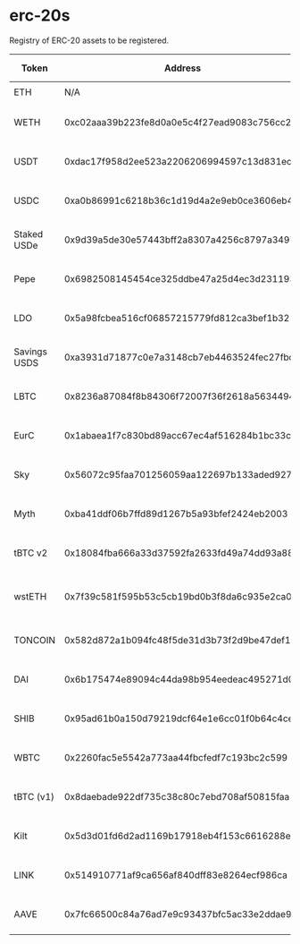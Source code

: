 # erc-20s
Registry of ERC-20 assets to be registered.

| Token         | Address                                     | Token Name                            | Location                                                                                                                                                      |
|---------------|---------------------------------------------|----------------------------------------|---------------------------------------------------------------------------------------------------------------------------------------------------------------|
| ETH | N/A | Ether | `{parents: 2, interior: X1: [{GlobalConsensus: {Ethereum: {chainId: 1}}}]}` |
| WETH          | 0xc02aaa39b223fe8d0a0e5c4f27ead9083c756cc2  | Wrapped Ether (WETH)                   | `{parents: 2, interior: X2: [{GlobalConsensus: {Ethereum: {chainId: 1}}}, {AccountKey20: {network: null, key: 0xc02aaa39b223fe8d0a0e5c4f27ead9083c756cc2}}]}` |
| USDT          | 0xdac17f958d2ee523a2206206994597c13d831ec7  | Tether USD (USDT)                      | `{parents: 2, interior: X2: [{GlobalConsensus: {Ethereum: {chainId: 1}}}, {AccountKey20: {network: null, key: 0xdac17f958d2ee523a2206206994597c13d831ec7}}]}` |
| USDC          | 0xa0b86991c6218b36c1d19d4a2e9eb0ce3606eb48  | USD Coin (USDC)                        | `{parents: 2, interior: X2: [{GlobalConsensus: {Ethereum: {chainId: 1}}}, {AccountKey20: {network: null, key: 0xa0b86991c6218b36c1d19d4a2e9eb0ce3606eb48}}]}` |
| Staked USDe   | 0x9d39a5de30e57443bff2a8307a4256c8797a3497  | Staked USDe (sUSDe)                    | `{parents: 2, interior: X2: [{GlobalConsensus: {Ethereum: {chainId: 1}}}, {AccountKey20: {network: null, key: 0x9d39a5de30e57443bff2a8307a4256c8797a3497}}]}` |
| Pepe          | 0x6982508145454ce325ddbe47a25d4ec3d2311933  | Pepe (PEPE)                            | `{parents: 2, interior: X2: [{GlobalConsensus: {Ethereum: {chainId: 1}}}, {AccountKey20: {network: null, key: 0x6982508145454ce325ddbe47a25d4ec3d2311933}}]}` |
| LDO           | 0x5a98fcbea516cf06857215779fd812ca3bef1b32  | Lido DAO (LDO)                         | `{parents: 2, interior: X2: [{GlobalConsensus: {Ethereum: {chainId: 1}}}, {AccountKey20: {network: null, key: 0x5a98fcbea516cf06857215779fd812ca3bef1b32}}]}` |
| Savings USDS  | 0xa3931d71877c0e7a3148cb7eb4463524fec27fbd  | Savings Dai (sDAI)                     | `{parents: 2, interior: X2: [{GlobalConsensus: {Ethereum: {chainId: 1}}}, {AccountKey20: {network: null, key: 0xa3931d71877c0e7a3148cb7eb4463524fec27fbd}}]}` |
| LBTC          | 0x8236a87084f8b84306f72007f36f2618a5634494  | Liquid BTC (LBTC)                      | `{parents: 2, interior: X2: [{GlobalConsensus: {Ethereum: {chainId: 1}}}, {AccountKey20: {network: null, key: 0x8236a87084f8b84306f72007f36f2618a5634494}}]}` |
| EurC          | 0x1abaea1f7c830bd89acc67ec4af516284b1bc33c  | Euro Coin (EURC)                       | `{parents: 2, interior: X2: [{GlobalConsensus: {Ethereum: {chainId: 1}}}, {AccountKey20: {network: null, key: 0x1abaea1f7c830bd89acc67ec4af516284b1bc33c}}]}` |
| Sky           | 0x56072c95faa701256059aa122697b133aded9279  | SkyToken (SKY)                         | `{parents: 2, interior: X2: [{GlobalConsensus: {Ethereum: {chainId: 1}}}, {AccountKey20: {network: null, key: 0x56072c95faa701256059aa122697b133aded9279}}]}` |
| Myth          | 0xba41ddf06b7ffd89d1267b5a93bfef2424eb2003  | Mythos (MYTH)                          | `{parents: 2, interior: X2: [{GlobalConsensus: {Ethereum: {chainId: 1}}}, {AccountKey20: {network: null, key: 0xba41ddf06b7ffd89d1267b5a93bfef2424eb2003}}]}` |
| tBTC v2       | 0x18084fba666a33d37592fa2633fd49a74dd93a88  | Threshold Network tBTC v2             | `{parents: 2, interior: X2: [{GlobalConsensus: {Ethereum: {chainId: 1}}}, {AccountKey20: {network: null, key: 0x18084fba666a33d37592fa2633fd49a74dd93a88}}]}` |
| wstETH        | 0x7f39c581f595b53c5cb19bd0b3f8da6c935e2ca0  | Wrapped liquid staked ETH (wstETH)    | `{parents: 2, interior: X2: [{GlobalConsensus: {Ethereum: {chainId: 1}}}, {AccountKey20: {network: null, key: 0x7f39c581f595b53c5cb19bd0b3f8da6c935e2ca0}}]}` |
| TONCOIN       | 0x582d872a1b094fc48f5de31d3b73f2d9be47def1  | Toncoin (TONCOIN)                      | `{parents: 2, interior: X2: [{GlobalConsensus: {Ethereum: {chainId: 1}}}, {AccountKey20: {network: null, key: 0x582d872a1b094fc48f5de31d3b73f2d9be47def1}}]}` |
| DAI           | 0x6b175474e89094c44da98b954eedeac495271d0f  | Dai Stablecoin (DAI)                  | `{parents: 2, interior: X2: [{GlobalConsensus: {Ethereum: {chainId: 1}}}, {AccountKey20: {network: null, key: 0x6b175474e89094c44da98b954eedeac495271d0f}}]}` |
| SHIB          | 0x95ad61b0a150d79219dcf64e1e6cc01f0b64c4ce  | Shiba Inu (SHIB)                       | `{parents: 2, interior: X2: [{GlobalConsensus: {Ethereum: {chainId: 1}}}, {AccountKey20: {network: null, key: 0x95ad61b0a150d79219dcf64e1e6cc01f0b64c4ce}}]}` |
| WBTC          | 0x2260fac5e5542a773aa44fbcfedf7c193bc2c599  | Wrapped Bitcoin (WBTC)                | `{parents: 2, interior: X2: [{GlobalConsensus: {Ethereum: {chainId: 1}}}, {AccountKey20: {network: null, key: 0x2260fac5e5542a773aa44fbcfedf7c193bc2c599}}]}` |
| tBTC (v1)     | 0x8daebade922df735c38c80c7ebd708af50815faa  | tBTC (Keep Network v1)                | `{parents: 2, interior: X2: [{GlobalConsensus: {Ethereum: {chainId: 1}}}, {AccountKey20: {network: null, key: 0x8daebade922df735c38c80c7ebd708af50815faa}}]}` |
| Kilt          | 0x5d3d01fd6d2ad1169b17918eb4f153c6616288eb  | Kilt Protocol (KILT)                  | `{parents: 2, interior: X2: [{GlobalConsensus: {Ethereum: {chainId: 1}}}, {AccountKey20: {network: null, key: 0x5d3d01fd6d2ad1169b17918eb4f153c6616288eb}}]}` |
| LINK          | 0x514910771af9ca656af840dff83e8264ecf986ca  | Chainlink (LINK)                       | `{parents: 2, interior: X2: [{GlobalConsensus: {Ethereum: {chainId: 1}}}, {AccountKey20: {network: null, key: 0x514910771af9ca656af840dff83e8264ecf986ca}}]}` |
| AAVE          | 0x7fc66500c84a76ad7e9c93437bfc5ac33e2ddae9  | Aave (AAVE)                            | `{parents: 2, interior: X2: [{GlobalConsensus: {Ethereum: {chainId: 1}}}, {AccountKey20: {network: null, key: 0x7fc66500c84a76ad7e9c93437bfc5ac33e2ddae9}}]}` |
